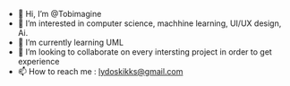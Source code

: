 - 👋 Hi, I’m @Tobimagine
- 👀 I’m interested in computer science, machhine learning, UI/UX design, Ai.
- 🌱 I’m currently learning UML
- 💞️ I’m looking to collaborate on every intersting project in order to get experience
- 📫 How to reach me : lydoskikks@gmail.com

<!---
Tobimagine/Tobimagine is a ✨ special ✨ repository because its `README.md` (this file) appears on your GitHub profile.
You can click the Preview link to take a look at your changes.
--->
